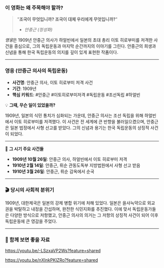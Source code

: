 ### **이 영화는 왜 주목해야 할까?**

> "**조국이 무엇입니까? 조국이 대체 우리에게 무엇입니까?**"
> 
> - *안중근 (정성화)*

*영웅*은 1909년 안중근 의사가 하얼빈에서 일본의 초대 총리 이토 히로부미를 저격한 사건을 중심으로, 그의 독립운동과 마지막 순간까지의 이야기를 그린다. 안중근의 희생과 신념을 통해 한국 독립운동의 의지를 깊이 있게 표현한 작품이다.

---

### **영웅 (안중근 의사의 독립운동)**

- **사건명**: 안중근 의사, 이토 히로부미 저격 사건
- **기간**: 1909년
- **핵심 키워드**: #안중근 #이토히로부미저격 #독립운동 #조선독립 #하얼빈

💡 **그때, 무슨 일이 있었을까?**

1909년, 일본의 식민 통치가 심화되는 가운데, 안중근 의사는 조선 독립을 위해 하얼빈에서 이토 히로부미를 저격했다. 이 사건은 전 세계에 큰 반향을 불러일으켰으며, 안중근은 일본 법정에서 사형 선고를 받았다. 그의 신념과 용기는 한국 독립운동의 상징적 사건이 되었다.

---

📅 **그 시기 주요 사건들**

- **1909년 10월 26일**: 안중근 의사, 하얼빈에서 이토 히로부미 저격
- **1910년 2월 14일**: 안중근, 뤼순 관동도독부 지방법원에서 사형 선고 받음
- **1910년 3월 26일**: 안중근, 뤼순 감옥에서 순국

---

### **🎬 당시의 사회적 분위기**

1909년, 대한제국은 일본의 강제 병합 위기에 처해 있었다. 일본은 을사늑약으로 외교권을 박탈하고 내정을 간섭하며, 완전한 식민지화를 추진했다. 이에 맞서 독립운동가들은 다양한 방식으로 저항했고, 안중근 의사의 의거는 그 저항의 상징적 사건이 되어 이후 독립운동에 큰 영감을 주었다.

---

### **📰 함께 보면 좋을 자료**

https://youtu.be/-LSzxaVP2Ws?feature=shared

https://youtu.be/nXlnkPKlZRo?feature=shared